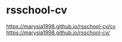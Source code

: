 # rsschool-cv
https://marysia1998.github.io/rsschool-cv/cv
https://marysia1998.github.io/rsschool-cv/